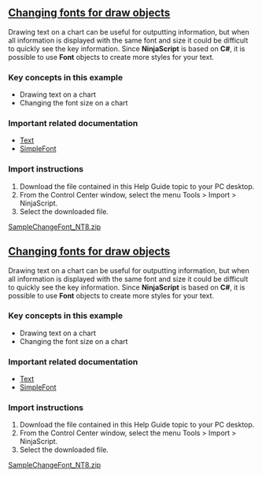 ## [Changing fonts for draw objects](https://developer.ninjatrader.com/docs/desktop/changing-fonts-for-draw-objects\#changing-fonts-for-draw-objects)

Drawing text on a chart can be useful for outputting information, but when all information is displayed with the same font and size it could be difficult to quickly see the key information. Since **NinjaScript** is based on **C#**, it is possible to use **Font** objects to create more styles for your text.

### Key concepts in this example

- Drawing text on a chart
- Changing the font size on a chart

### Important related documentation

- [Text](https://developer.ninjatrader.com/docs/desktop/text)
- [SimpleFont](https://developer.ninjatrader.com/docs/desktop/simplefont)

### Import instructions

1. Download the file contained in this Help Guide topic to your PC desktop.
2. From the Control Center window, select the menu Tools > Import > NinjaScript.
3. Select the downloaded file.

[SampleChangeFont\_NT8.zip](https://ninjatrader.com/support/helpGuides/nt8/samples/SampleChangeFont_NT8.zip)

## [Changing fonts for draw objects](https://developer.ninjatrader.com/docs/desktop/changing-fonts-for-draw-objects\#changing-fonts-for-draw-objects)

Drawing text on a chart can be useful for outputting information, but when all information is displayed with the same font and size it could be difficult to quickly see the key information. Since **NinjaScript** is based on **C#**, it is possible to use **Font** objects to create more styles for your text.

### Key concepts in this example

- Drawing text on a chart
- Changing the font size on a chart

### Important related documentation

- [Text](https://developer.ninjatrader.com/docs/desktop/text)
- [SimpleFont](https://developer.ninjatrader.com/docs/desktop/simplefont)

### Import instructions

1. Download the file contained in this Help Guide topic to your PC desktop.
2. From the Control Center window, select the menu Tools > Import > NinjaScript.
3. Select the downloaded file.

[SampleChangeFont\_NT8.zip](https://ninjatrader.com/support/helpGuides/nt8/samples/SampleChangeFont_NT8.zip)